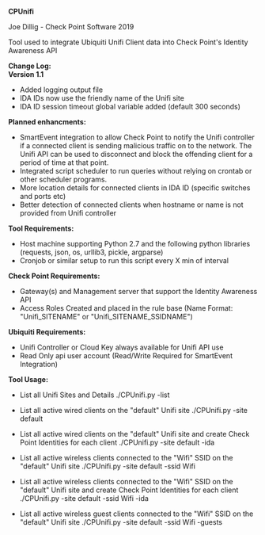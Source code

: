 <b>CPUnifi</b>

Joe Dillig - Check Point Software 2019

Tool used to integrate Ubiquiti Unifi Client data into Check Point's Identity Awareness API

<b>Change Log:</b>
<br>
<b>Version 1.1</b>
+ Added logging output file
+ IDA IDs now use the friendly name of the Unifi site
+ IDA ID session timeout global variable added (default 300 seconds)


<b>Planned enhancments:</b>
- SmartEvent integration to allow Check Point to notify the Unifi controller if a connected client is sending malicious traffic on to the network. The Unifi    API can be used to disconnect and block the offending client for a period of time at that point.
- Integrated script scheduler to run queries without relying on crontab or other scheduler programs.
- More location details for connected clients in IDA ID (specific switches and ports etc)
- Better detection of connected clients when hostname or name is not provided from Unifi controller

<b>Tool Requirements:</b>
- Host machine supporting Python 2.7 and the following python libraries (requests, json, os, urllib3, pickle, argparse)
- Cronjob or similar setup to run this script every X min of interval

<b>Check Point Requirements:</b>
- Gateway(s) and Management server that support the Identity Awareness API
- Access Roles Created and placed in the rule base (Name Format: "Unifi_SITENAME" or "Unifi_SITENAME_SSIDNAME") 

<b>Ubiquiti Requirements:</b>
- Unifi Controller or Cloud Key always available for Unifi API use
- Read Only api user account (Read/Write Required for SmartEvent Integration)


<b>Tool Usage:</b>

- List all Unifi Sites and Details
  ./CPUnifi.py -list

- List all active wired clients on the "default" Unifi site
  ./CPUnifi.py -site default

- List all active wired clients on the "default" Unifi site and create Check Point Identities for each client
  ./CPUnifi.py -site default -ida

- List all active wireless clients connected to the "Wifi" SSID on the "default" Unifi site
  ./CPUnifi.py -site default -ssid Wifi

- List all active wireless clients connected to the "Wifi" SSID on the "default" Unifi site and create Check Point Identities for each client
  ./CPUnifi.py -site default -ssid Wifi -ida

- List all active wireless guest clients connected to the "Wifi" SSID on the "default" Unifi site
  ./CPUnifi.py -site default -ssid Wifi -guests




